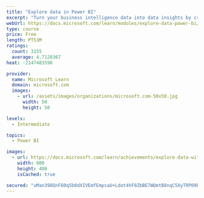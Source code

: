 ```yaml
---
title: "Explore data in Power BI"
excerpt: "Turn your business intelligence data into data insights by creating and configuring Power BI dashboards."
webUrl: https://docs.microsoft.com/learn/modules/explore-data-power-bi/
type: course
price: Free
length: PT53M
ratings:
  count: 3155
  average: 4.7128367
heat: -2147483598

provider:
  name: Microsoft Learn
  domain: microsoft.com
  images:
    - url: /assets/images/organizations/microsoft.com-50x50.jpg
      width: 50
      height: 50

levels:
  - Intermediate

topics:
  - Power BI

images:
  - url: https://docs.microsoft.com/learn/achievements/explore-data-with-power-bi-desktop-social.png
    width: 800
    height: 400
    isCached: true

secured: "uMan398QnF60q5b0dXIVEmfEmpsaU+Ldot4hF0ZbBE7WQmtB8nqC5XyTRP09bKAQMidP7vzzMbxYFbEsj/LZhMCtmNwrGh1RT/7tjTEVMeVxexLAmLYWt1c4Pm4suGRxnmIjAPGFecaIjGpmOA4gLEBzq9NYc4tPH00hxTxcE0DzxfxBblzc7IbQPtySv2UM5BgiLaGhTA70HXuGlZP1P3YlZibpcGj+zjgGJwXci2f2U+dD8F/t7a7XF7MG6BV/MXDu01YKdRkrM4UmYKPmIWX3ivVyFl92iSaTIIEX9xwX1wqk1Lbtqtk8quP+GBIksDfdtcraStXvaXD/XsrC+TUl1PmC4NAXQXGEDtbne4OTu3wnj5YmMbYfrYiebwaEpDBQPblZMy3DSsFed5jfH7m2ClYSurnDWJ86ApA8cSs=;JDhkBhpd1XSqFQVp+jGcVw=="
---
```


